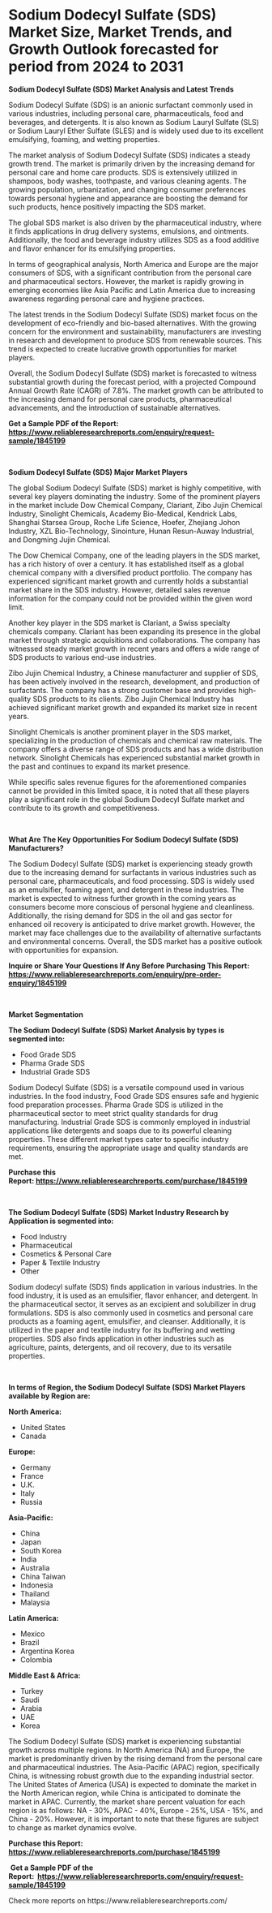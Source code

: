 <p><h1>Sodium Dodecyl Sulfate (SDS) Market Size, Market Trends, and Growth Outlook forecasted for period from 2024 to 2031</h1></p><p><strong>Sodium Dodecyl Sulfate (SDS) Market Analysis and Latest Trends</strong></p>
<p><p>Sodium Dodecyl Sulfate (SDS) is an anionic surfactant commonly used in various industries, including personal care, pharmaceuticals, food and beverages, and detergents. It is also known as Sodium Lauryl Sulfate (SLS) or Sodium Lauryl Ether Sulfate (SLES) and is widely used due to its excellent emulsifying, foaming, and wetting properties.</p><p>The market analysis of Sodium Dodecyl Sulfate (SDS) indicates a steady growth trend. The market is primarily driven by the increasing demand for personal care and home care products. SDS is extensively utilized in shampoos, body washes, toothpaste, and various cleaning agents. The growing population, urbanization, and changing consumer preferences towards personal hygiene and appearance are boosting the demand for such products, hence positively impacting the SDS market.</p><p>The global SDS market is also driven by the pharmaceutical industry, where it finds applications in drug delivery systems, emulsions, and ointments. Additionally, the food and beverage industry utilizes SDS as a food additive and flavor enhancer for its emulsifying properties.</p><p>In terms of geographical analysis, North America and Europe are the major consumers of SDS, with a significant contribution from the personal care and pharmaceutical sectors. However, the market is rapidly growing in emerging economies like Asia Pacific and Latin America due to increasing awareness regarding personal care and hygiene practices.</p><p>The latest trends in the Sodium Dodecyl Sulfate (SDS) market focus on the development of eco-friendly and bio-based alternatives. With the growing concern for the environment and sustainability, manufacturers are investing in research and development to produce SDS from renewable sources. This trend is expected to create lucrative growth opportunities for market players.</p><p>Overall, the Sodium Dodecyl Sulfate (SDS) market is forecasted to witness substantial growth during the forecast period, with a projected Compound Annual Growth Rate (CAGR) of 7.8%. The market growth can be attributed to the increasing demand for personal care products, pharmaceutical advancements, and the introduction of sustainable alternatives.</p></p>
<p><strong>Get a Sample PDF of the Report:&nbsp; <a href="https://www.reliableresearchreports.com/enquiry/request-sample/1845199">https://www.reliableresearchreports.com/enquiry/request-sample/1845199</a></strong></p>
<p>&nbsp;</p>
<p><strong>Sodium Dodecyl Sulfate (SDS) Major Market Players</strong></p>
<p><p>The global Sodium Dodecyl Sulfate (SDS) market is highly competitive, with several key players dominating the industry. Some of the prominent players in the market include Dow Chemical Company, Clariant, Zibo Jujin Chemical Industry, Sinolight Chemicals, Academy Bio-Medical, Kendrick Labs, Shanghai Starsea Group, Roche Life Science, Hoefer, Zhejiang Johon Industry, XZL Bio-Technology, Sinointure, Hunan Resun-Auway Industrial, and Dongming Jujin Chemical.</p><p>The Dow Chemical Company, one of the leading players in the SDS market, has a rich history of over a century. It has established itself as a global chemical company with a diversified product portfolio. The company has experienced significant market growth and currently holds a substantial market share in the SDS industry. However, detailed sales revenue information for the company could not be provided within the given word limit.</p><p>Another key player in the SDS market is Clariant, a Swiss specialty chemicals company. Clariant has been expanding its presence in the global market through strategic acquisitions and collaborations. The company has witnessed steady market growth in recent years and offers a wide range of SDS products to various end-use industries.</p><p>Zibo Jujin Chemical Industry, a Chinese manufacturer and supplier of SDS, has been actively involved in the research, development, and production of surfactants. The company has a strong customer base and provides high-quality SDS products to its clients. Zibo Jujin Chemical Industry has achieved significant market growth and expanded its market size in recent years.</p><p>Sinolight Chemicals is another prominent player in the SDS market, specializing in the production of chemicals and chemical raw materials. The company offers a diverse range of SDS products and has a wide distribution network. Sinolight Chemicals has experienced substantial market growth in the past and continues to expand its market presence.</p><p>While specific sales revenue figures for the aforementioned companies cannot be provided in this limited space, it is noted that all these players play a significant role in the global Sodium Dodecyl Sulfate market and contribute to its growth and competitiveness.</p></p>
<p>&nbsp;</p>
<p><strong>What Are The Key Opportunities For Sodium Dodecyl Sulfate (SDS) Manufacturers?</strong></p>
<p><p>The Sodium Dodecyl Sulfate (SDS) market is experiencing steady growth due to the increasing demand for surfactants in various industries such as personal care, pharmaceuticals, and food processing. SDS is widely used as an emulsifier, foaming agent, and detergent in these industries. The market is expected to witness further growth in the coming years as consumers become more conscious of personal hygiene and cleanliness. Additionally, the rising demand for SDS in the oil and gas sector for enhanced oil recovery is anticipated to drive market growth. However, the market may face challenges due to the availability of alternative surfactants and environmental concerns. Overall, the SDS market has a positive outlook with opportunities for expansion.</p></p>
<p><strong>Inquire or Share Your Questions If Any Before Purchasing This Report: <a href="https://www.reliableresearchreports.com/enquiry/pre-order-enquiry/1845199">https://www.reliableresearchreports.com/enquiry/pre-order-enquiry/1845199</a></strong></p>
<p>&nbsp;</p>
<p><strong>Market Segmentation</strong></p>
<p><strong>The Sodium Dodecyl Sulfate (SDS) Market Analysis by types is segmented into:</strong></p>
<p><ul><li>Food Grade SDS</li><li>Pharma Grade SDS</li><li>Industrial Grade SDS</li></ul></p>
<p><p>Sodium Dodecyl Sulfate (SDS) is a versatile compound used in various industries. In the food industry, Food Grade SDS ensures safe and hygienic food preparation processes. Pharma Grade SDS is utilized in the pharmaceutical sector to meet strict quality standards for drug manufacturing. Industrial Grade SDS is commonly employed in industrial applications like detergents and soaps due to its powerful cleaning properties. These different market types cater to specific industry requirements, ensuring the appropriate usage and quality standards are met.</p></p>
<p><strong>Purchase this Report:&nbsp;<a href="https://www.reliableresearchreports.com/purchase/1845199">https://www.reliableresearchreports.com/purchase/1845199</a></strong></p>
<p>&nbsp;</p>
<p><strong>The Sodium Dodecyl Sulfate (SDS) Market Industry Research by Application is segmented into:</strong></p>
<p><ul><li>Food Industry</li><li>Pharmaceutical</li><li>Cosmetics & Personal Care</li><li>Paper & Textile Industry</li><li>Other</li></ul></p>
<p><p>Sodium dodecyl sulfate (SDS) finds application in various industries. In the food industry, it is used as an emulsifier, flavor enhancer, and detergent. In the pharmaceutical sector, it serves as an excipient and solubilizer in drug formulations. SDS is also commonly used in cosmetics and personal care products as a foaming agent, emulsifier, and cleanser. Additionally, it is utilized in the paper and textile industry for its buffering and wetting properties. SDS also finds application in other industries such as agriculture, paints, detergents, and oil recovery, due to its versatile properties.</p></p>
<p>&nbsp;</p>
<p><strong>In terms of Region, the Sodium Dodecyl Sulfate (SDS) Market Players available by Region are:</strong></p>
<p>
    <p> <strong> North America: </strong>
        <ul>
            <li>United States</li>
            <li>Canada</li>
        </ul>
        </p> 
    <p> <strong> Europe: </strong>
        <ul>
            <li>Germany</li>
            <li>France</li>
            <li>U.K.</li>
            <li>Italy</li>
            <li>Russia</li>
        </ul>
        </p> 
    <p> <strong> Asia-Pacific: </strong>
        <ul>
            <li>China</li>
            <li>Japan</li>
            <li>South Korea</li>
            <li>India</li>
            <li>Australia</li>
            <li>China Taiwan</li>
            <li>Indonesia</li>
            <li>Thailand</li>
            <li>Malaysia</li>
        </ul>
        </p> 
    <p> <strong> Latin America: </strong>
        <ul>
            <li>Mexico</li>
            <li>Brazil</li>
            <li>Argentina Korea</li>
            <li>Colombia</li>
        </ul>
        </p> 
    <p> <strong> Middle East & Africa: </strong>
        <ul>
            <li>Turkey</li>
            <li>Saudi</li>
            <li>Arabia</li>
            <li>UAE</li>
            <li>Korea</li>
        </ul>
    </p>
    </p>
<p><p>The Sodium Dodecyl Sulfate (SDS) market is experiencing substantial growth across multiple regions. In North America (NA) and Europe, the market is predominantly driven by the rising demand from the personal care and pharmaceutical industries. The Asia-Pacific (APAC) region, specifically China, is witnessing robust growth due to the expanding industrial sector. The United States of America (USA) is expected to dominate the market in the North American region, while China is anticipated to dominate the market in APAC. Currently, the market share percent valuation for each region is as follows: NA - 30%, APAC - 40%, Europe - 25%, USA - 15%, and China - 20%. However, it is important to note that these figures are subject to change as market dynamics evolve.</p></p>
<p><strong>Purchase this Report: <a href="https://www.reliableresearchreports.com/purchase/1845199">https://www.reliableresearchreports.com/purchase/1845199</a></strong></p>
<p>&nbsp;<strong>Get a Sample PDF of the Report:&nbsp;&nbsp;<a href="https://www.reliableresearchreports.com/enquiry/request-sample/1845199">https://www.reliableresearchreports.com/enquiry/request-sample/1845199</a></strong></p>
<p><strong></strong></p>
<p>Check more reports on https://www.reliableresearchreports.com/</p>